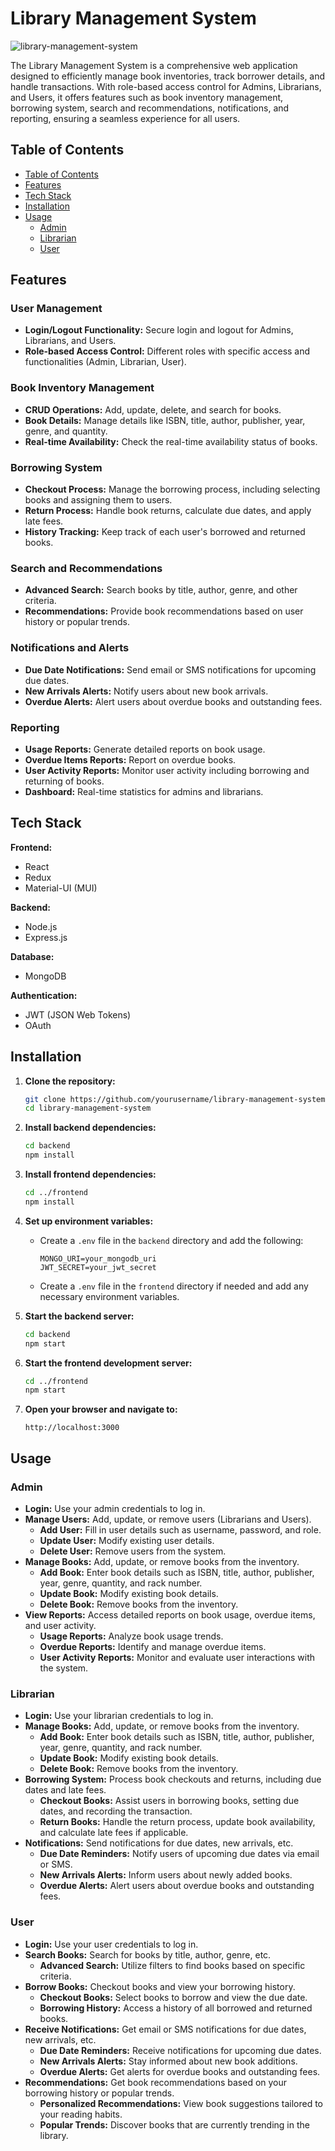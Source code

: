 # Library Management System

![library-management-system](https://blogimages.softwaresuggest.com/blog/wp-content/uploads/2023/02/30120325/Top-5-Benefits-of-Library-Management-System-for-Education.png)

The Library Management System is a comprehensive web application designed to efficiently manage book inventories, track borrower details, and handle transactions. With role-based access control for Admins, Librarians, and Users, it offers features such as book inventory management, borrowing system, search and recommendations, notifications, and reporting, ensuring a seamless experience for all users.

## Table of Contents

- [Table of Contents](#table-of-contents)
- [Features](#features)
- [Tech Stack](#tech-stack)
- [Installation](#installation)
- [Usage](#usage)
  - [Admin](#admin)
  - [Librarian](#librarian)
  - [User](#user)

## Features

### User Management
- **Login/Logout Functionality:** Secure login and logout for Admins, Librarians, and Users.
- **Role-based Access Control:** Different roles with specific access and functionalities (Admin, Librarian, User).

### Book Inventory Management
- **CRUD Operations:** Add, update, delete, and search for books.
- **Book Details:** Manage details like ISBN, title, author, publisher, year, genre, and quantity.
- **Real-time Availability:** Check the real-time availability status of books.

### Borrowing System
- **Checkout Process:** Manage the borrowing process, including selecting books and assigning them to users.
- **Return Process:** Handle book returns, calculate due dates, and apply late fees.
- **History Tracking:** Keep track of each user's borrowed and returned books.

### Search and Recommendations
- **Advanced Search:** Search books by title, author, genre, and other criteria.
- **Recommendations:** Provide book recommendations based on user history or popular trends.

### Notifications and Alerts
- **Due Date Notifications:** Send email or SMS notifications for upcoming due dates.
- **New Arrivals Alerts:** Notify users about new book arrivals.
- **Overdue Alerts:** Alert users about overdue books and outstanding fees.

### Reporting
- **Usage Reports:** Generate detailed reports on book usage.
- **Overdue Items Reports:** Report on overdue books.
- **User Activity Reports:** Monitor user activity including borrowing and returning of books.
- **Dashboard:** Real-time statistics for admins and librarians.

## Tech Stack

**Frontend:**
- React
- Redux
- Material-UI (MUI)

**Backend:**
- Node.js
- Express.js

**Database:**
- MongoDB

**Authentication:**
- JWT (JSON Web Tokens)
- OAuth

## Installation

1. **Clone the repository:**

   ```bash
   git clone https://github.com/yourusername/library-management-system.git
   cd library-management-system
   ```

2. **Install backend dependencies:**

   ```bash
   cd backend
   npm install
   ```

3. **Install frontend dependencies:**

   ```bash
   cd ../frontend
   npm install
   ```

4. **Set up environment variables:**

   - Create a `.env` file in the `backend` directory and add the following:

     ```plaintext
     MONGO_URI=your_mongodb_uri
     JWT_SECRET=your_jwt_secret
     ```

   - Create a `.env` file in the `frontend` directory if needed and add any necessary environment variables.

5. **Start the backend server:**

   ```bash
   cd backend
   npm start
   ```

6. **Start the frontend development server:**

   ```bash
   cd ../frontend
   npm start
   ```

7. **Open your browser and navigate to:**

   ```plaintext
   http://localhost:3000
   ```

## Usage

### Admin

- **Login:** Use your admin credentials to log in.
- **Manage Users:** Add, update, or remove users (Librarians and Users).
  - **Add User:** Fill in user details such as username, password, and role.
  - **Update User:** Modify existing user details.
  - **Delete User:** Remove users from the system.
- **Manage Books:** Add, update, or remove books from the inventory.
  - **Add Book:** Enter book details such as ISBN, title, author, publisher, year, genre, quantity, and rack number.
  - **Update Book:** Modify existing book details.
  - **Delete Book:** Remove books from the inventory.
- **View Reports:** Access detailed reports on book usage, overdue items, and user activity.
  - **Usage Reports:** Analyze book usage trends.
  - **Overdue Reports:** Identify and manage overdue items.
  - **User Activity Reports:** Monitor and evaluate user interactions with the system.

### Librarian

- **Login:** Use your librarian credentials to log in.
- **Manage Books:** Add, update, or remove books from the inventory.
  - **Add Book:** Enter book details such as ISBN, title, author, publisher, year, genre, quantity, and rack number.
  - **Update Book:** Modify existing book details.
  - **Delete Book:** Remove books from the inventory.
- **Borrowing System:** Process book checkouts and returns, including due dates and late fees.
  - **Checkout Books:** Assist users in borrowing books, setting due dates, and recording the transaction.
  - **Return Books:** Handle the return process, update book availability, and calculate late fees if applicable.
- **Notifications:** Send notifications for due dates, new arrivals, etc.
  - **Due Date Reminders:** Notify users of upcoming due dates via email or SMS.
  - **New Arrivals Alerts:** Inform users about newly added books.
  - **Overdue Alerts:** Alert users about overdue books and outstanding fees.

### User

- **Login:** Use your user credentials to log in.
- **Search Books:** Search for books by title, author, genre, etc.
  - **Advanced Search:** Utilize filters to find books based on specific criteria.
- **Borrow Books:** Checkout books and view your borrowing history.
  - **Checkout Books:** Select books to borrow and view the due date.
  - **Borrowing History:** Access a history of all borrowed and returned books.
- **Receive Notifications:** Get email or SMS notifications for due dates, new arrivals, etc.
  - **Due Date Reminders:** Receive notifications for upcoming due dates.
  - **New Arrivals Alerts:** Stay informed about new book additions.
  - **Overdue Alerts:** Get alerts for overdue books and outstanding fees.
- **Recommendations:** Get book recommendations based on your borrowing history or popular trends.
  - **Personalized Recommendations:** View book suggestions tailored to your reading habits.
  - **Popular Trends:** Discover books that are currently trending in the library.
